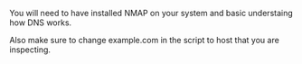 You will need to have installed NMAP on your system and basic understaing how DNS works.

Also make sure to change example.com in the script to host that you are inspecting.
